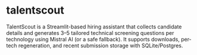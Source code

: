 # talentscout
TalentScout is a Streamlit-based hiring assistant that collects candidate details and generates 3–5 tailored technical screening questions per technology using Mistral AI (or a safe fallback). It supports downloads, per-tech regeneration, and recent submission storage with SQLite/Postgres.
